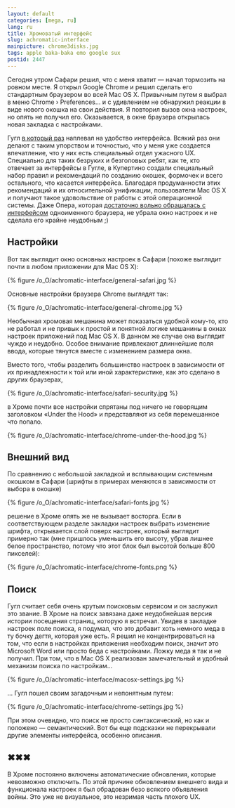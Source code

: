 ```yaml
---
layout: default
categories: [mega, ru]
lang: ru
title: Хромоватый интерфейс
slug: achromatic-interface
mainpicture: chrome3disks.jpg
tags: apple baka-baka emo google sux 
postid: 2447
---
```



Сегодня утром Сафари решил, что с меня хватит — начал тормозить на ровном месте. Я открыл Google Chrome и решил сделать его стандартным браузером во всей Mac OS X. Привычным путем я выбрал в меню Chrome › Preferences… и с удивлением не обнаружил реакции в виде нового окошка на свои действия. Я повторил вызов окна настроек, но опять не получил его. Оказывается, в окне браузера открылась новая закладка с настройками.<!--more-->

Гугл <a href="/mega/blah/google/">в который раз</a> наплевал на удобство интерфейса. Всякий раз они делают с таким упорством и точностью, что у меня уже создается впечатление, что у них есть специальный отдел ужасного UX. Специально для таких безруких и безголовых ребят, как те, кто отвечает за интерфейсы в Гугле, в Купертино создали специальный набор правил и рекомендаций по созданию окошек,  формочек и всего остального, что касается интерфейса. Благодаря продуманности этих рекомендаций и их относительной унификации, пользователи Mac OS X и получают такое удовольствие от работы с этой операционной системы. Даже Опера, которая <a href="/mega/we-dont-go-to-opera-today/">достаточно вольно обращалась с интерфейсом</a> одноименного браузера, не убрала окно настроек и не сделала его крайне неудобным ;)


## Настройки

Вот так выглядит окно основных настроек в Сафари (похоже выглядит почти в любом приложении для Mac OS X):


{% figure /o_O/achromatic-interface/general-safari.jpg %}



Основные настройки браузера Chrome выглядят так:


{% figure /o_O/achromatic-interface/general-chrome.jpg %}



Необычная хромовая мешанина может показаться удобной кому-то, кто не работал и не привык к простой и понятной логике мешанины в окнах настроек приложений под Mac OS X. В данном же случае она выглядит чуждо и неудобно. Особое внимание привлекают длиннейшие поля ввода, которые тянутся вместе с изменением размера окна.

Вместо того, чтобы разделить большинство настроек в зависимости от их принадлежности к той или иной характеристике, как это сделано в других браузерах,


{% figure /o_O/achromatic-interface/safari-security.jpg %}


в Хроме почти все настройки спрятаны под ничего не говорящим заголовком «Under the Hood» и представляют из себя перемешанное что попало.


{% figure /o_O/achromatic-interface/chrome-under-the-hood.jpg %}




## Внешний вид

По сравнению с небольшой закладкой и всплывающим системным окошком в Сафари (шрифты в примерах меняются в зависимости от выбора в окошке)


{% figure /o_O/achromatic-interface/safari-fonts.jpg %}


решение в Хроме опять же не вызывает восторга. Если в соответствующем разделе закладки настроек выбрать изменение шрифта, открывается слой поверх настроек, который выглядит примерно так (мне пришлось уменьшить его высоту, убрав лишнее белое пространство, потому что этот блок был высотой больше 800 пикселей):



{% figure /o_O/achromatic-interface/chrome-fonts.png %}




## Поиск

Гугл считает себя очень крутым поисковым сервисом и он заслужил это звание. В Хроме на поиск завязана даже неудобнейшая версия истории посещения страниц, которую я встречал. Увидев в закладке настроек поле поиска, я подумал, что это добавит хоть немного меда в ту бочку дегтя, которая уже есть. Я решил не концентрироваться на том, что если в настройках приложения необходим поиск, значит это Microsoft Word или просто беда с настройками. Ложку меда я так и не получил. При  том, что в Mac OS X реализован замечательный и удобный механизм поиска по настройкам…


{% figure /o_O/achromatic-interface/macosx-settings.jpg %}



… Гугл пошел своим загадочным и непонятным путем:


{% figure /o_O/achromatic-interface/chrome-settings.jpg %}


При этом очевидно, что поиск не просто синтаксический, но как и положено — семантический. Вот бы еще подсказки не перекрывали другие элементы интерфейса, особенно описания.


## ✖✖✖

В Хроме постоянно включены автоматические обновления, которые невозможно отключить. По этой причине обновлением внешнего вида и функционала настроек я был обрадован безо всякого объявления войны. Это уже не визуальное, это незримая часть плохого UX.